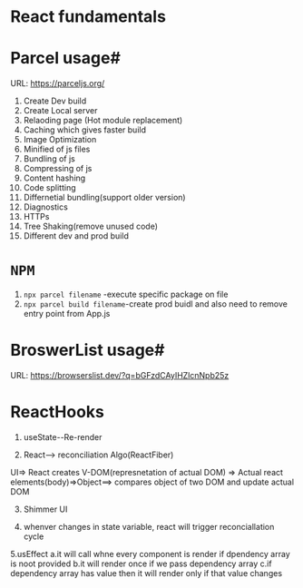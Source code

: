 # React fundamentals 

# Parcel usage#

URL: https://parceljs.org/

1. Create Dev build
2. Create Local server
3. Relaoding page (Hot module replacement)
4. Caching which gives faster build
5. Image Optimization
6. Minified of js files
7. Bundling of js
8. Compressing of js
9. Content hashing
10. Code splitting
11. Differnetial bundling(support older version)
12. Diagnostics
13. HTTPs
14. Tree Shaking(remove unused code)
15. Different dev and prod build


# `NPM`
1. `npx parcel filename` -execute specific package on file
2. `npx parcel build filename`-create prod buidl and also need to remove entry point from App.js

# BroswerList usage#
URL: https://browserslist.dev/?q=bGFzdCAyIHZlcnNpb25z

# ReactHooks
1. useState--Re-render

2. React--> reconciliation Algo(ReactFiber) 

UI=> React creates V-DOM(represnetation of actual DOM) => Actual react elements(body)=>Object==> compares object of two DOM and update actual DOM

3. Shimmer UI

4. whenver changes in state variable, react will trigger reconciallation cycle

5.usEffect
 a.it will call whne every component is render if dpendency array is noot provided
 b.it will render once if we pass dependency array
 c.if dependency array has value then it will render only if that value changes  